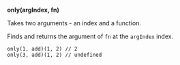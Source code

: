 **only(argIndex, fn)**

Takes two arguments - an index and a function.

Finds and returns the argument of `fn` at the `argIndex` index.

    only(1, add)(1, 2) // 2
    only(3, add)(1, 2) // undefined